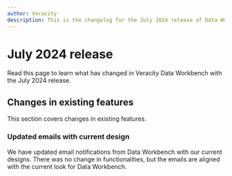 ```yaml
---
author: Veracity
description: This is the changelog for the July 2024 release of Data Workbench.
---
```


# July 2024 release

Read this page to learn what has changed in Veracity Data Workbench with the July 2024 release.

## Changes in existing features
This section covers changes in existing features.

### Updated emails with current design
We have updated email notifications from Data Workbench with our current designs. There was no change in functionalities, but the emails are aligned with the current look for Data Workbench.